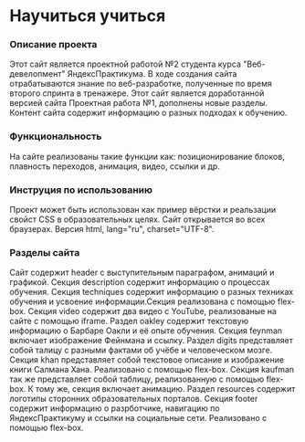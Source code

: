 # Научиться учиться

### Описание проекта
Этот сайт является проектной работой №2 студента курса "Веб-девелопмент" ЯндексПрактикума. В ходе создания сайта отрабатываются знание по веб-разработке, полученные по время второго спринта в тренажере. Этот сайт является доработанной версией сайта Проектная работа №1, дополнены новые разделы. Контент сайта содержит информацию о разных подходах к обучению.

### Функциональность
На сайте реализованы такие функции как: позиционирование блоков, плавность переходов, анимация, видео, ссылки и др.

### Инструция по использованию
Проект может быть использован как пример вёрстки и реальзации свойст CSS в образовательных целях.
Сайт открывается во всех браузерах. Версия html, lang="ru", charset="UTF-8".

### Разделы сайта
Сайт содержит header с выступительным параграфом, анимаций и графикой.
Секция description содержит информацию о процессах обучения.
Секция techniques содержит информацию о разных техниках обучения и усвоение информации.Секция реализована с помощью flex-box.
Секция video содержит два видео с YouTube, реализованые на сайте с помощью iframe.
Раздел oakley содержит текстовую информацию о Барбаре Оакли и её опыте обучения.
Секция feynman включает изображение Фейнмана и ссылку.
Раздел digits представляет собой талицу с разными фактами об учёбе и человеческом мозге.
Секция khan представляет собой текстовое описание и изображение книги Салмана Хана. Реализовано с помощью flex-box.
Секция kaufman так же представляет собой таблицу, реализованную с помощью flex-box. К тому же, секция включает анимацию.
Раздел resources содержит логотипы сторонних образовательных порталов.
Секция footer содержит информацию о разрботчике, навигацию по ЯндексПрактикуму и ссылки на социальные сети. Реализовано с помощью flex-box.



